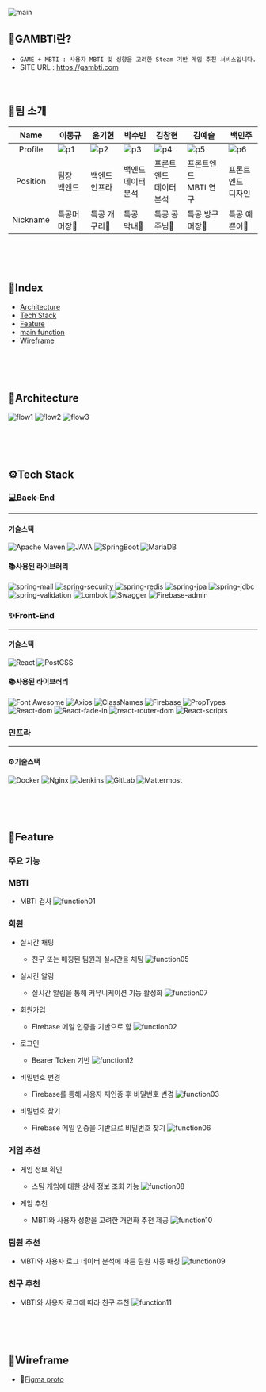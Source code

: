 ![main](README.assets/main.png)
## 🌈GAMBTI란?
- `GAME + MBTI : 사용자 MBTI 및 성향을 고려한 Steam 기반 게임 추천 서비스입니다.`
- SITE URL : https://gambti.com
<br/><br/><br/>

## 👨팀 소개

|   Name   | 이동규                                     | 윤기현                                     | 박수빈                                     | 김창현                                     | 김예슬                                     | 백민주                                     |
| :------: | ------------------------------------------ | ------------------------------------------ | ------------------------------------------ | ------------------------------------------ | ------------------------------------------ | ------------------------------------------ |
| Profile  | ![p1](README.assets/p1.jpg) | ![p2](README.assets/p2.jpg) | ![p3](README.assets/p3.jpg) | ![p4](README.assets/p4.jpg) | ![p5](README.assets/p5.jpg) | ![p6](README.assets/p6.jpg) |
| Position | 팀장<br />백엔드                           | 백엔드<br />인프라                         | 백엔드<br />데이터 분석                    | 프론트엔드<br />데이터 분석                | 프론트엔드<br />MBTI 연구                  | 프론트엔드<br />디자인                     |
| Nickname | 특공머 머장👾                                | 특공 개구리🐸                                | 특공 막내👶                              | 특공 공주님️👑                                | 특공 방구머장💨                              | 특공 예쁜이🧖                                |


<br/><br/><br/>
## **📖Index**

- [Architecture](#archiecture)
- [Tech Stack](#tech-stack)
- [Feature](#feature)
- [main function](#main-function)
- [Wireframe](#wireframe)

<br/><br/><br/>


## **🏰Architecture**

![flow1](README.assets/flow.png)
![flow2](README.assets/flow2.png)
![flow3](README.assets/flow3.png)

<br/><br/><br/>

## **⚙️Tech Stack**

### 💻Back-End

<hr/>

#### 기술스택

![Apache Maven](https://img.shields.io/badge/Apache_Maven-4.0.0-C71A36?Style=flat&logo=Apache-Maven&logoColor=C71A36)
![JAVA ](https://img.shields.io/badge/JAVA_JDK-1.8-007396?Style=flat&logo=Java&logoColor=007396)
![SpringBoot](https://img.shields.io/badge/SpringBoot-2.4.2-6DB33F?Style=flat&logo=Spring&logoColor=6DB33F)
![MariaDB](https://img.shields.io/badge/MariaDB(AWS_RDS)-10.4.13-61DAFB?Style=flat&logo=MariaDB&logoColor=61DAFB)

#### 📚사용된 라이브러리

![spring-mail](https://img.shields.io/badge/Spring_mail-2.4.2-6DB33F?Style=flat&logo=Spring&logoColor=85EA2D)
![spring-security](https://img.shields.io/badge/Spring_security-2.4.2-6DB33F?Style=flat&logo=Spring&logoColor=85EA2D)
![spring-redis](https://img.shields.io/badge/Spring_redis-2.4.2-DC382D?Style=flat&logo=Redis&logoColor=DC382D)
![spring-jpa](https://img.shields.io/badge/Spring_jpa-2.4.2-6DB33F?Style=flat&logo=Spring&logoColor=85EA2D)
![spring-jdbc](https://img.shields.io/badge/Spring_jdbc-2.4.2-6DB33F?Style=flat&logo=Spring&logoColor=85EA2D)
![spring-validation](https://img.shields.io/badge/Spring_validation-2.4.2-6DB33F?Style=flat&logo=Spring&logoColor=85EA2D)
![Lombok](https://img.shields.io/badge/Lombok-1.18.16-BC4521?Style=flat)
![Swagger](https://img.shields.io/badge/Swagger-2.9.2-85EA2D?Style=flat&logo=Swagger&logoColor=85EA2D)
![Firebase-admin](https://img.shields.io/badge/Firebase_admin-7.0.1-FFCA28?Style=flat&logo=Firebase&logoColor=FFCA28)


### ✨Front-End

<hr/>

#### 기술스택

![React](https://img.shields.io/badge/React-17.0.1-61DAFB?Style=flat&logo=React&logoColor=61DAFB)
![PostCSS](https://img.shields.io/badge/PostCSS-gray?Style=flat&logo=PostCSS&logoColor=DD3A0A)


#### 📚사용된 라이브러리

![Font Awesome](https://img.shields.io/badge/Font_Awesome-5.15.2-339AF0?Style=flat&logo=Font-Awesome&logoColor=339AF0)
![Axios](https://img.shields.io/badge/Axios-0.21.1-61DAFB?Style=flat&logo=React&logoColor=61DAFB)
![ClassNames](https://img.shields.io/badge/ClassNames-2.2.6-61DAFB?Style=flat&logo=React&logoColor=61DAFB)
![Firebase](https://img.shields.io/badge/Firebase-8.2.6-FFCA28?Style=flat&logo=Firebase&logoColor=FFCA28)
![PropTypes](https://img.shields.io/badge/PropTypes-15.7.2-FECF0C?Style=flat)
![React-dom](https://img.shields.io/badge/ReactDom-17.0.1-61DAFB?Style=flat&logo=React&logoColor=61DAFB)
![React-fade-in](https://img.shields.io/badge/ReactFadeIn-2.0.1-61DAFB?Style=flat&logo=React&logoColor=61DAFB)
![react-router-dom](https://img.shields.io/badge/React_Router-5.2.0-CA4245?Style=flat&logo=React-Router&logoColor=CA4245)
![React-scripts](https://img.shields.io/badge/ReactScripts-4.0.1-61DAFB?Style=flat&logo=React&logoColor=61DAFB)

### 인프라

<hr/>

#### ⚙️기술스택

![Docker](https://img.shields.io/badge/Docker-gray?Style=flat&logo=Docker&logoColor=2496ED)
![Nginx](https://img.shields.io/badge/Nginx-gray?Style=flat&logo=Nginx&logoColor=269539)
![Jenkins](https://img.shields.io/badge/Jenkins-gray?Style=flat&logo=Jenkins&logoColor=D24939)
![GitLab](https://img.shields.io/badge/GitLab-gray?Style=flat&logo=GitLab&logoColor=FCA121)
![Mattermost](https://img.shields.io/badge/Mattermost-gray?Style=flat&logo=Mattermost&logoColor=0072C6)

<br/><br/><br/>

## **🌌Feature**

### **주요 기능**

### **MBTI**
- MBTI 검사
![function01](README.assets/function_01.PNG)

### **회원**

- 실시간 채팅
  - 친구 또는 매칭된 팀원과 실시간을 채팅
![function05](README.assets/function_05.PNG)

- 실시간 알림
  - 실시간 알림을 통해 커뮤니케이션 기능 활성화
![function07](README.assets/function_07.PNG)

- 회원가입
  - Firebase 메일 인증을 기반으로 함
![function02](README.assets/function_02.PNG)

- 로그인
  - Bearer Token 기반
![function12](README.assets/function_12.PNG)

- 비밀번호 변경
  - Firebase를 통해 사용자 재인증 후 비밀번호 변경
![function03](README.assets/function_03.PNG)

- 비밀번호 찾기
  - Firebase 메일 인증을 기반으로 비밀번호 찾기
![function06](README.assets/function_06.PNG)


### 게임 추천

- 게임 정보 확인
  - 스팀 게임에 대한 상세 정보 조회 가능
![function08](README.assets/function_08.PNG)

- 게임 추천
  - MBTI와 사용자 성향을 고려한 개인화 추천 제공
![function10](README.assets/function_10.PNG)


### 팀원 추천

- MBTI와 사용자 로그 데이터 분석에 따른 팀원 자동 매칭
![function09](README.assets/function_09.PNG)


### 친구 추천

- MBTI와 사용자 로그에 따라 친구 추천
![function11](README.assets/function_11.PNG)


<br/><br/><br/>


## **🧙Wireframe**
  * 📌[Figma proto](https://www.figma.com/proto/n7biHPfvyDgPvwODgEO5ko/gambti?node-id=14%3A0&scaling=scale-down-width)
  
